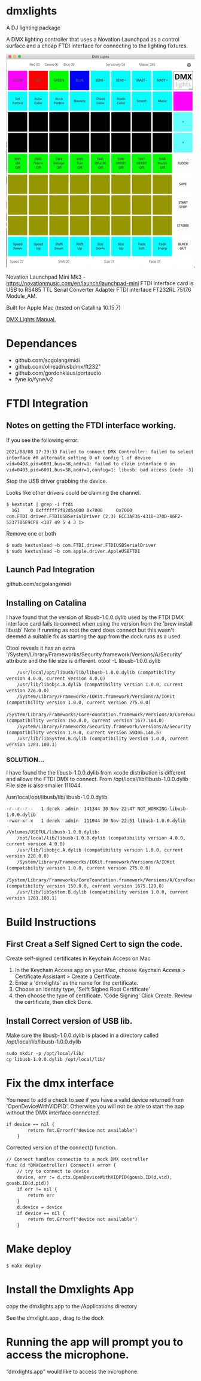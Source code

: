 # dmxlights
A DJ lighting package

A DMX lighting controller that uses a Novation Launchpad as a control surface and a cheap FTDI interface for 
connecting to the lighting fixtures.

![Main Screen](mainScreen.png)


Novation Launchpad Mini Mk3 - https://novationmusic.com/en/launch/launchpad-mini
FTDI interface card is USB to RS485 TTL Serial Converter Adapter FTDI interface FT232RL 75176 Module_AM.

Built for Apple Mac (tested on Catalina 10.15.7)

[DMX Lights Manual.](./Manual.md)

# Dependances
- github.com/scgolang/midi
- github.com/oliread/usbdmx/ft232"
- github.com/gordonklaus/portaudio
- fyne.io/fyne/v2


# FTDI Integration

## Notes on getting the FTDI interface working.

If you see the following error:
```
2021/08/08 17:29:33 Failed to connect DMX Controller: failed to select interface #0 alternate setting 0 of config 1 of device vid=0403,pid=6001,bus=38,addr=1: failed to claim interface 0 on vid=0403,pid=6001,bus=38,addr=1,config=1: libusb: bad access [code -3]
```

Stop the USB driver grabbing the device.

Looks like other drivers could be claiming the channel.
```
$ kextstat | grep -i ftdi
  161    0 0xffffff7f82d5a000 0x7000     0x7000     com.FTDI.driver.FTDIUSBSerialDriver (2.3) ECC3AF36-431D-370D-86F2-5237785E9CF8 <107 49 5 4 3 1>
```
Remove one or both
```
$ sudo kextunload -b com.FTDI.driver.FTDIUSBSerialDriver
$ sudo kextunload -b com.apple.driver.AppleUSBFTDI
```
##  Launch Pad Integration

github.com/scgolang/midi

## Installing on Catalina 

I have found that the version of libusb-1.0.0.dylib used by the FTDI DMX interface card fails to connect when using the version from the 'brew install libusb' 
Note if running as root the card does connect but this wasn't deemed a suitable fix as 
starting the app from the dock runs as a used.


Otool reveals it has an extra '/System/Library/Frameworks/Security.framework/Versions/A/Security' attribute and the file size is different.
 otool -L libusb-1.0.0.dylib 
```libusb-1.0.0.dylib:
	/usr/local/opt/libusb/lib/libusb-1.0.0.dylib (compatibility version 4.0.0, current version 4.0.0)
	/usr/lib/libobjc.A.dylib (compatibility version 1.0.0, current version 228.0.0)
	/System/Library/Frameworks/IOKit.framework/Versions/A/IOKit (compatibility version 1.0.0, current version 275.0.0)
	/System/Library/Frameworks/CoreFoundation.framework/Versions/A/CoreFoundation (compatibility version 150.0.0, current version 1677.104.0)
	/System/Library/Frameworks/Security.framework/Versions/A/Security (compatibility version 1.0.0, current version 59306.140.5)
	/usr/lib/libSystem.B.dylib (compatibility version 1.0.0, current version 1281.100.1)
```

### SOLUTION...

I have found the the libusb-1.0.0.dylib from xcode distribution is different and allows the FTDI DMX to connect. From /opt/local/lib/libusb-1.0.0.dylib
File size is also smaller 111044.

/usr/local/opt/libusb/lib/libusb-1.0.0.dylib
```
-r--r--r--   1 derek  admin  141344 30 Nov 22:47 NOT_WORKING-libusb-1.0.0.dylib
-rwxr-xr-x   1 derek  admin  111044 30 Nov 22:51 libusb-1.0.0.dylib
```

``` otool -L /Volumes/USEFUL/libusb-1.0.0.dylib 
/Volumes/USEFUL/libusb-1.0.0.dylib:
	/opt/local/lib/libusb-1.0.0.dylib (compatibility version 4.0.0, current version 4.0.0)
	/usr/lib/libobjc.A.dylib (compatibility version 1.0.0, current version 228.0.0)
	/System/Library/Frameworks/IOKit.framework/Versions/A/IOKit (compatibility version 1.0.0, current version 275.0.0)
	/System/Library/Frameworks/CoreFoundation.framework/Versions/A/CoreFoundation (compatibility version 150.0.0, current version 1675.129.0)
	/usr/lib/libSystem.B.dylib (compatibility version 1.0.0, current version 1281.100.1)
```



# Build Instructions

## First Creat a Self Signed Cert to sign the code.
Create self-signed certificates in Keychain Access on Mac
1. In the Keychain Access app on your Mac, choose Keychain Access > Certificate Assistant > Create a Certificate.
2. Enter a 'dmxlights' as the name for the certificate.
3. Choose an identity type, 'Selft Sigbed Root Certificate'  
4. then choose the type of certificate. 'Code Signing'
Click Create.
Review the certificate, then click Done.

## Install Correct version of USB lib.

Make sure the libusb-1.0.0.dylib  is placed in a directory called /opt/local/lib/libusb-1.0.0.dylib 
```
sudo mkdir -p /opt/local/lib/
cp libusb-1.0.0.dylib /opt/local/lib/

```

# Fix the dmx interface

You need to add a check to see if you have a valid device returned from 'OpenDeviceWithVIDPID'.
Otherwise you will not be able to start the app without the DMX interface connected.
```
if device == nil {
		return fmt.Errorf("device not available")
	}
```

Corrected versiion of the connect() function.
```
// Connect handles connectio to a mock DMX controller
func (d *DMXController) Connect() error {
	// try to connect to device
	device, err := d.ctx.OpenDeviceWithVIDPID(gousb.ID(d.vid), gousb.ID(d.pid))
	if err != nil {
		return err
	}
	d.device = device
	if device == nil {
		return fmt.Errorf("device not available")
	}
```

# Make deploy

```
$ make deploy

```

# Install the Dmxlights App
copy the dmxlights app to the /Applications directory

See the dmxlight.app , drag to the dock 

# Running the app will prompt you to access the microphone.


“dmxlights.app” would like to access the microphone.
